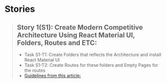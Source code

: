 # Stories
> ## Story 1(S1): Create Modern Competitive Architecture Using React Material UI, Folders, Routes and ETC:
>   - Task S1-T1: Create Folders that reflects the Architecture and install React Material UI
>   - Task S1-T2: Create Routes for these folders and Empty Pages for the routes
>   - [Guidelines from this article:](https://medium.com/geekculture/react-js-architecture-features-folder-structure-design-pattern-70b7b9103f22)

